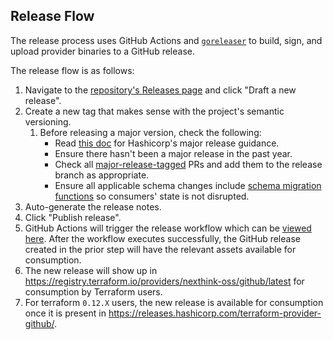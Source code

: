 ## Release Flow

The release process uses GitHub Actions and [`goreleaser`](https://github.com/goreleaser/goreleaser) to build, sign, and upload provider binaries to a GitHub release.

The release flow is as follows:
1. Navigate to the [repository's Releases page](https://github.com/nexthink-oss/terraform-provider-github/releases) and click "Draft a new release".
1. Create a new tag that makes sense with the project's semantic versioning.
	1. Before releasing a major version, check the following:
		- Read [this doc](https://developer.hashicorp.com/terraform/plugin/best-practices/versioning#versioning-specification) for Hashicorp's major release guidance.
		- Ensure there hasn't been a major release in the past year.
		- Check all [major-release-tagged](https://github.com/nexthink-oss/terraform-provider-github/pulls?q=label%3AvNext) PRs and add them to the release branch as appropriate.
		- Ensure all applicable schema changes include [schema migration functions](https://github.com/nexthink-oss/terraform-provider-github/blob/main/github/migrate_github_repository.go#L20) so consumers' state is not disrupted.
1. Auto-generate the release notes.
1. Click "Publish release".
1. GitHub Actions will trigger the release workflow which can be
[viewed here](https://github.com/nexthink-oss/terraform-provider-github/actions?query=workflow%3Arelease).
After the workflow executes successfully, the GitHub release created in the prior step will
have the relevant assets available for consumption.
1. The new release will show up in https://registry.terraform.io/providers/nexthink-oss/github/latest for consumption
by Terraform users.
1. For terraform `0.12.X` users, the new release is available for consumption once it is present in
https://releases.hashicorp.com/terraform-provider-github/.
